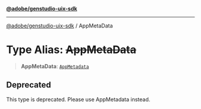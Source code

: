[**@adobe/genstudio-uix-sdk**](../README.md)

***

[@adobe/genstudio-uix-sdk](../globals.md) / AppMetaData

# Type Alias: ~~AppMetaData~~

> **AppMetaData**: [`AppMetadata`](AppMetadata.md)

## Deprecated

This type is deprecated. Please use AppMetadata instead.
